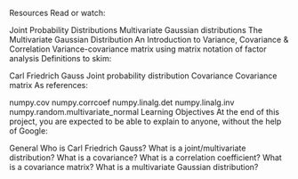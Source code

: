 Resources
Read or watch:

Joint Probability Distributions
Multivariate Gaussian distributions
The Multivariate Gaussian Distribution
An Introduction to Variance, Covariance & Correlation
Variance-covariance matrix using matrix notation of factor analysis
Definitions to skim:

Carl Friedrich Gauss
Joint probability distribution
Covariance
Covariance matrix
As references:

numpy.cov
numpy.corrcoef
numpy.linalg.det
numpy.linalg.inv
numpy.random.multivariate_normal
Learning Objectives
At the end of this project, you are expected to be able to explain to anyone, without the help of Google:

General
Who is Carl Friedrich Gauss?
What is a joint/multivariate distribution?
What is a covariance?
What is a correlation coefficient?
What is a covariance matrix?
What is a multivariate Gaussian distribution?
